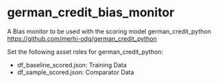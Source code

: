 # german_credit_bias_monitor

A Bias monitor to be used with the scoring model german_credit_python https://github.com/merhi-odg/german_credit_python

Set the following asset roles for german_credit_python:
 - df_baseline_scored.json: Training Data
 - df_sample_scored.json: Comparator Data
